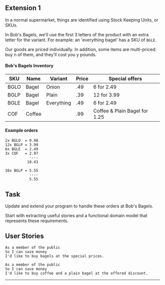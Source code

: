 ## Extension 1

In a normal supermarket, things are identified using Stock Keeping Units, or SKUs.

In Bob's Bagels, we'll use the first 3 letters of the product with an extra letter for the variant. For example: an 'everything bagel' has a SKU of `BGLE`.

Our goods are priced individually. In addition, some items are multi-priced: buy n of them, and they'll cost you y pounds.

#### Bob's Bagels Inventory
|  SKU   |  Name  |  Variant   | Price | Special offers
|--------|--------|------------|-------|----
|  BGLO  | Bagel  | Onion      |  .49  | 6 for 2.49     
|  BGLP  | Bagel  | Plain      |  .39  | 12 for 3.99
|  BGLE  | Bagel  | Everything |  .49  | 6 for 2.49
|  COF   | Coffee |            |  .99  | Coffee & Plain Bagel for 1.25             

#### Example orders
```
2x BGLO  = 0.98
12x BGLP = 3.99
6x BGLE  = 2.49
3x COF   = 2.97
           ----
          10.43
```

```
16x BGLP = 5.55
           ----
           5.55
```

## Task

Update and extend your program to handle these orders at Bob's Bagels.

Start with extracting useful stories and a functional domain model that represents these requirements.

## User Stories

```
As a member of the public
So I can save money
I'd like to buy bagels at the special prices.

As a member of the public
So I can save money
I'd like to buy coffee and a plain bagel at the offered discount.
```

---
